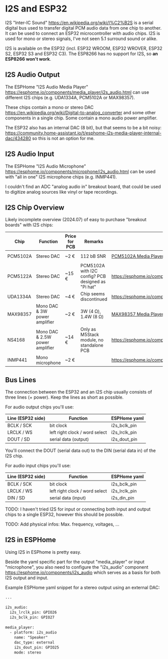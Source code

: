 # I2S and ESP32

I2S "Inter-IC Sound" https://en.wikipedia.org/wiki/I%C2%B2S is a serial digital bus used to transfer digital PCM audio data from one chip to another. It can be used to connect an ESP32 microcontroller with audio chips. I2S is used for mono or stereo signals, I've not seen 5.1 surround sound or alike.

I2S is available on the ESP32 (incl. ESP32 WROOM, ESP32 WROVER, ESP32 S2, ESP32 S3 and ESP32 C3). The ESP8266 has no support for I2S, so **an ESP8266 won't work**.

## I2S Audio Output

The ESPHome "I2S Audio Media Player" https://esphome.io/components/media_player/i2s_audio.html can use different I2S chips (e.g. UDA1334A, PCM5102A or MAX98357).

These chips contain a mono or stereo DAC https://en.wikipedia.org/wiki/Digital-to-analog_converter and some other components in a single chip. Some contain a mono audio power amplifier.

The ESP32 also has an internal DAC (8 bit), but that seems to be a bit noisy: https://community.home-assistant.io/t/esphome-i2s-media-player-internal-dac/434280 so this is not an option for me.

## I2S Audio Input

The ESPHome "I2S Audio Microphone" https://esphome.io/components/microphone/i2s_audio.html can be used with "all in one" I2S microphone chips (e.g. INMP441).

I couldn't find an ADC "analog audio in" breakout board, that could be used to digitize analog sources like vinyl or tape recordings.

## I2S Chip Overview

Likely incomplete overview (2024.07) of easy to purchase "breakout boards" with I2S chips:

| Chip | Function | Price for PCB | Remarks | Link | Picture |
| --- | --- | --- | --- | --- | --- |
| PCM5102A | Stereo DAC | ~2 € | 112 bB SNR | [PCM5102A Media Player](PCM5102A_Media_Player.md) | ![PCM5102A](images/PCM5102A_PCB_top.jpg) |
| PCM5122A | Stereo DAC | ~15 € | PCM5102A with I2C config? PCB designed as "Pi hat" | https://esphome.io/components/media_player/i2s_audio.html |
| UDA1334A | Stereo DAC | ~4 € | Chip seems discontinued | https://esphome.io/components/media_player/i2s_audio.html |
| MAX98357 | Mono DAC & 3W power amplifier | ~2 € | 3W (4 Ω), 1.4W (8 Ω) | [MAX98357 Media Player](MAX98357_Media_Player.md) | ![MAX98357 board](images/MAX98357_board.jpg) |
| NS4168 | Mono DAC & 2.5W power amplifier | ~14 € | Only as M5Stack module, no standalone PCB | https://esphome.io/components/media_player/i2s_audio.html |
|INMP441 | Mono microphone | ~2 € | | https://esphome.io/components/microphone/i2s_audio.html | ![INMP441](images/INMP441.jpg) |

## Bus Lines

The connection between the ESP32 and an I2S chip usually consists of three lines (+ power). Keep the lines as short as possible.

For audio output chips you'll use:

| Line (ESP32 side) | Function | ESPHome yaml |
| --- | --- | --- |
| BCLK / SCK | bit clock | i2s_bclk_pin |
| LRCLK / WS | left right clock / word select | i2s_lrclk_pin |
| DOUT / SD | serial data (output) | i2s_dout_pin |

You'll connect the DOUT (serial data out) to the DIN (serial data in) of the I2S chip.

For audio input chips you'll use:

| Line (ESP32 side) | Function | ESPHome yaml |
| --- | --- | --- |
| BCLK / SCK | bit clock | i2s_bclk_pin |
| LRCLK / WS | left right clock / word select | i2s_lrclk_pin |
| DIN / SD | serial data (input) | i2s_din_pin |

TODO: I haven't tried I2S for input or connecting both input and output chips to a single ESP32, however this should be possible.

TODO: Add physical infos: Max. frequency, voltages, ...

## I2S in ESPHome

Using I2S in ESPhome is pretty easy.

Beside the yaml specific part for the output "media_player" or input "microphone", you also need to configure the "i2s_audio" component https://esphome.io/components/i2s_audio which serves as a basis for both I2S output and input.

Example ESPHome yaml snippet for a stereo output using an external DAC:
```
...

i2s_audio:
  i2s_lrclk_pin: GPIO26
  i2s_bclk_pin: GPIO27

media_player:
  - platform: i2s_audio
    name: "Speaker"
    dac_type: external
    i2s_dout_pin: GPIO25
    mode: stereo
```
